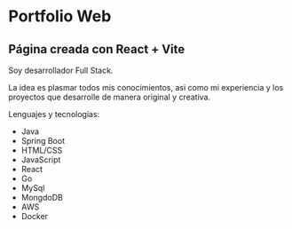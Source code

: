 # Portfolio Web
## Página creada con React + Vite

Soy desarrollador Full Stack.

La idea es plasmar todos mis conocimientos, asi como mi experiencia y los proyectos que desarrolle de manera original y creativa.

Lenguajes y tecnologías:
- Java
- Spring Boot
- HTML/CSS
- JavaScript
- React
- Go
- MySql
- MongdoDB
- AWS
- Docker
